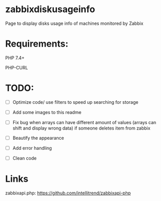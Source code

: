 # zabbixdiskusageinfo

Page to display disks usage info of machines monitored by Zabbix


# Requirements: 
PHP 7.4+ 

PHP-CURL


# TODO: 
 - [ ] Optimize code/ use filters to speed up searching for storage
 - [ ] Add some images to this readme
 - [ ] Fix bug when arrays can have different amount of values (arrays can shift and display wrong data) if someone deletes item from zabbix
 - [ ] Beautify the appearance
 - [ ] Add error handling
 - [ ] Clean code
 
 
 
 
# Links
zabbixapi.php: https://github.com/intellitrend/zabbixapi-php
 
 
